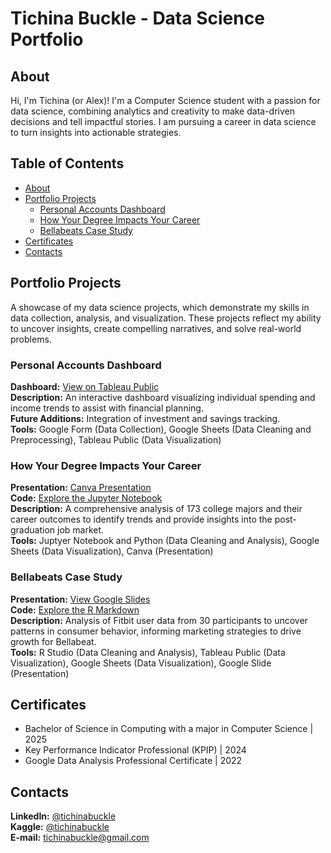 # Tichina Buckle - Data Science Portfolio

## About
Hi, I'm Tichina (or Alex)! I'm a Computer Science student with a passion for data science, combining analytics and creativity to make data-driven decisions and tell impactful stories. I am pursuing a career in data science to turn insights into actionable strategies.

## Table of Contents
- [About](#about)
- [Portfolio Projects](#portfolio-projects)
	+ [Personal Accounts Dashboard](#personal-accounts-dashboard)
	+ [How Your Degree Impacts Your Career](#how-your-degree-impacts-your-career)
	+ [Bellabeats Case Study](#bellabeats-case-study)
- [Certificates](#certificates)
- [Contacts](#contacts)

## Portfolio Projects
A showcase of my data science projects, which demonstrate my skills in data collection, analysis, and visualization. These projects reflect my ability to uncover insights, create compelling narratives, and solve real-world problems.

### Personal Accounts Dashboard
**Dashboard:** [View on Tableau Public](https://public.tableau.com/views/PersonalAccountsDashboard/PersonalAccountsDashboard?:language=en-US&:sid=&:redirect=auth&:display_count=n&:origin=viz_share_link)
<br>
**Description:** An interactive dashboard visualizing individual spending and income trends to assist with financial planning.
<br>
**Future Additions:** Integration of investment and savings tracking.
<br>
**Tools:** Google Form (Data Collection), Google Sheets (Data Cleaning and  Preprocessing), Tableau Public (Data Visualization)

### How Your Degree Impacts Your Career
**Presentation:** [Canva Presentation](https://www.canva.com/design/DAFWLHPdSKY/XsKzCawyOdRQczlrq6fZUQ/view?utm_content=DAFWLHPdSKY&utm_campaign=designshare&utm_medium=link2&utm_source=sharebutton)
<br>
**Code:** [Explore the Jupyter Notebook](https://github.com/TichinaBuckle/Data-Analysis-Portfolio/blob/main/majors_vs_graduates_v3%20(1).ipynb)
<br>
**Description:** A comprehensive analysis of 173 college majors and their career outcomes to identify trends and provide insights into the post-graduation job market.
<br>
**Tools:** Juptyer Notebook and Python (Data Cleaning and Analysis), Google Sheets (Data Visualization), Canva (Presentation)

### Bellabeats Case Study
**Presentation:** [View Google Slides](https://docs.google.com/presentation/d/1g8J6zGIMgqKfzyKkVqLq_z6daM6SgIfH3TxzPFwdANw/edit?usp=sharing)
<br>
**Code:** [Explore the R Markdown](https://github.com/Lexciib/Data-Analysis-Portfolio/blob/main/Bellabeat%20Case%20Study.pdf)
<br>
**Description:** Analysis of Fitbit user data from 30 participants to uncover patterns in consumer behavior, informing marketing strategies to drive growth for Bellabeat.
<br>
**Tools:** R Studio (Data Cleaning and Analysis), Tableau Public (Data Visualization), Google Sheets (Data Visualization), Google Slide (Presentation)

## Certificates
- Bachelor of Science in Computing with a major in Computer Science | 2025
  <br>
- Key Performance Indicator Professional (KPIP) | 2024
  <br>
- Google Data Analysis Professional Certificate | 2022

## Contacts
**LinkedIn:** [@tichinabuckle](https://www.linkedin.com/in/tichinabuckle/)
<br>
**Kaggle:** [@tichinabuckle](https://www.kaggle.com/tichinabuckle)
<br>
**E-mail:** tichinabuckle@gmail.com

